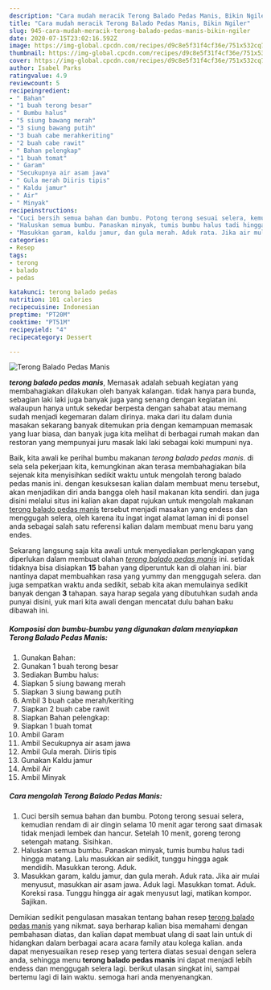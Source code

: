 ```yaml
---
description: "Cara mudah meracik Terong Balado Pedas Manis, Bikin Ngiler"
title: "Cara mudah meracik Terong Balado Pedas Manis, Bikin Ngiler"
slug: 945-cara-mudah-meracik-terong-balado-pedas-manis-bikin-ngiler
date: 2020-07-15T23:02:16.592Z
image: https://img-global.cpcdn.com/recipes/d9c8e5f31f4cf36e/751x532cq70/terong-balado-pedas-manis-foto-resep-utama.jpg
thumbnail: https://img-global.cpcdn.com/recipes/d9c8e5f31f4cf36e/751x532cq70/terong-balado-pedas-manis-foto-resep-utama.jpg
cover: https://img-global.cpcdn.com/recipes/d9c8e5f31f4cf36e/751x532cq70/terong-balado-pedas-manis-foto-resep-utama.jpg
author: Isabel Parks
ratingvalue: 4.9
reviewcount: 5
recipeingredient:
- " Bahan"
- "1 buah terong besar"
- " Bumbu halus"
- "5 siung bawang merah"
- "3 siung bawang putih"
- "3 buah cabe merahkeriting"
- "2 buah cabe rawit"
- " Bahan pelengkap"
- "1 buah tomat"
- " Garam"
- "Secukupnya air asam jawa"
- " Gula merah Diiris tipis"
- " Kaldu jamur"
- " Air"
- " Minyak"
recipeinstructions:
- "Cuci bersih semua bahan dan bumbu. Potong terong sesuai selera, kemudian rendam di air dingin selama 10 menit agar terong saat dimasak tidak menjadi lembek dan hancur. Setelah 10 menit, goreng terong setengah matang. Sisihkan."
- "Haluskan semua bumbu. Panaskan minyak, tumis bumbu halus tadi hingga matang. Lalu masukkan air sedikit, tunggu hingga agak mendidih. Masukkan terong. Aduk."
- "Masukkan garam, kaldu jamur, dan gula merah. Aduk rata. Jika air mulai menyusut, masukkan air asam jawa. Aduk lagi. Masukkan tomat. Aduk. Koreksi rasa. Tunggu hingga air agak menyusut lagi, matikan kompor. Sajikan."
categories:
- Resep
tags:
- terong
- balado
- pedas

katakunci: terong balado pedas 
nutrition: 101 calories
recipecuisine: Indonesian
preptime: "PT20M"
cooktime: "PT51M"
recipeyield: "4"
recipecategory: Dessert

---
```



![Terong Balado Pedas Manis](https://img-global.cpcdn.com/recipes/d9c8e5f31f4cf36e/751x532cq70/terong-balado-pedas-manis-foto-resep-utama.jpg)

<b><i>terong balado pedas manis</i></b>, Memasak adalah sebuah kegiatan yang membahagiakan dilakukan oleh banyak kalangan. tidak hanya para bunda, sebagian laki laki juga banyak juga yang senang dengan kegiatan ini. walaupun hanya untuk sekedar berpesta dengan sahabat atau memang sudah menjadi kegemaran dalam dirinya. maka dari itu dalam dunia masakan sekarang banyak ditemukan pria dengan kemampuan memasak yang luar biasa, dan banyak juga kita melihat di berbagai rumah makan dan restoran yang mempunyai juru masak laki laki sebagai koki mumpuni nya.



Baik, kita awali ke perihal bumbu makanan <i>terong balado pedas manis</i>. di sela sela pekerjaan kita, kemungkinan akan terasa membahagiakan bila sejenak kita menyisihkan sedikit waktu untuk mengolah terong balado pedas manis ini. dengan kesuksesan kalian dalam membuat menu tersebut, akan menjadikan diri anda bangga oleh hasil makanan kita sendiri. dan juga disini melalui situs ini kalian akan dapat rujukan untuk mengolah makanan <u>terong balado pedas manis</u> tersebut menjadi masakan yang endess dan menggugah selera, oleh karena itu ingat ingat alamat laman ini di ponsel anda sebagai salah satu referensi kalian dalam membuat menu baru yang endes.


Sekarang langsung saja kita awali untuk menyediakan perlengkapan yang diperlukan dalam membuat olahan <u><i>terong balado pedas manis</i></u> ini. setidak tidaknya bisa disiapkan <b>15</b> bahan yang diperuntuk kan di olahan ini. biar nantinya dapat membuahkan rasa yang yummy dan menggugah selera. dan juga sempatkan waktu anda sedikit, sebab kita akan memulainya sedikit banyak dengan <b>3</b> tahapan. saya harap segala yang dibutuhkan sudah anda punyai disini, yuk mari kita awali dengan mencatat dulu bahan baku dibawah ini.

<!--inarticleads1-->

##### Komposisi dan bumbu-bumbu yang digunakan dalam menyiapkan Terong Balado Pedas Manis:

1. Gunakan  Bahan:
1. Gunakan 1 buah terong besar
1. Sediakan  Bumbu halus:
1. Siapkan 5 siung bawang merah
1. Siapkan 3 siung bawang putih
1. Ambil 3 buah cabe merah/keriting
1. Siapkan 2 buah cabe rawit
1. Siapkan  Bahan pelengkap:
1. Siapkan 1 buah tomat
1. Ambil  Garam
1. Ambil Secukupnya air asam jawa
1. Ambil  Gula merah. Diiris tipis
1. Gunakan  Kaldu jamur
1. Ambil  Air
1. Ambil  Minyak




<!--inarticleads2-->

##### Cara mengolah Terong Balado Pedas Manis:

1. Cuci bersih semua bahan dan bumbu. Potong terong sesuai selera, kemudian rendam di air dingin selama 10 menit agar terong saat dimasak tidak menjadi lembek dan hancur. Setelah 10 menit, goreng terong setengah matang. Sisihkan.
1. Haluskan semua bumbu. Panaskan minyak, tumis bumbu halus tadi hingga matang. Lalu masukkan air sedikit, tunggu hingga agak mendidih. Masukkan terong. Aduk.
1. Masukkan garam, kaldu jamur, dan gula merah. Aduk rata. Jika air mulai menyusut, masukkan air asam jawa. Aduk lagi. Masukkan tomat. Aduk. Koreksi rasa. Tunggu hingga air agak menyusut lagi, matikan kompor. Sajikan.




Demikian sedikit pengulasan masakan tentang bahan resep <u>terong balado pedas manis</u> yang nikmat. saya berharap kalian bisa memahami dengan pembahasan diatas, dan kalian dapat membuat ulang di saat lain untuk di hidangkan dalam berbagai acara acara family atau kolega kalian. anda dapat menyesuaikan resep resep yang tertera diatas sesuai dengan selera anda, sehingga menu <b>terong balado pedas manis</b> ini dapat menjadi lebih endess dan menggugah selera lagi. berikut ulasan singkat ini, sampai bertemu lagi di lain waktu. semoga hari anda menyenangkan.
